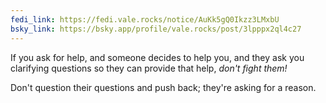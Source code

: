 ```yaml
---
fedi_link: https://fedi.vale.rocks/notice/AuKk5gQ0Ikzz3LMxbU
bsky_link: https://bsky.app/profile/vale.rocks/post/3lpppx2ql4c27
---
```


If you ask for help, and someone decides to help you, and they ask you clarifying questions so they can provide that help, _don't fight them!_

Don't question their questions and push back; they're asking for a reason.
